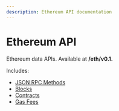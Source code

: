 ```yaml
---
description: Ethereum API documentation
---
```


# Ethereum API

Ethereum data APIs. Available at **/eth/v0.1.**

Includes:

* [JSON RPC Methods](json-rpc-methods.md)
* [Blocks](blocks.md)
* [Contracts](contracts.md)
* [Gas Fees](gas-fees.md)
